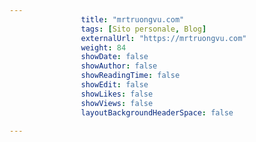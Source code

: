 ---
                title: "mrtruongvu.com"
                tags: [Sito personale, Blog]
                externalUrl: "https://mrtruongvu.com"
                weight: 84
                showDate: false
                showAuthor: false
                showReadingTime: false
                showEdit: false
                showLikes: false
                showViews: false
                layoutBackgroundHeaderSpace: false
                ---

